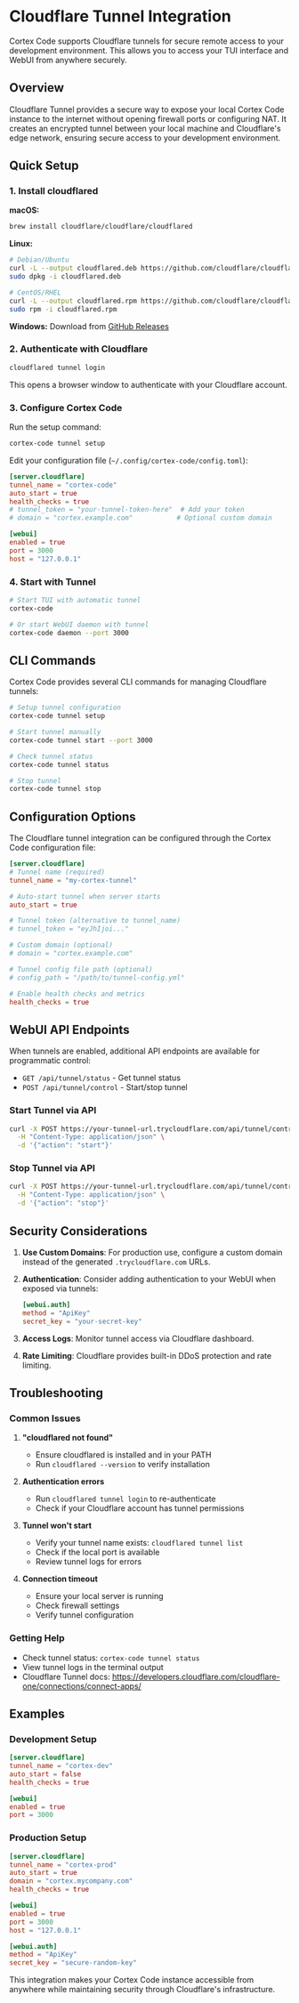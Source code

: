 # Cloudflare Tunnel Integration

Cortex Code supports Cloudflare tunnels for secure remote access to your development environment. This allows you to access your TUI interface and WebUI from anywhere securely.

## Overview

Cloudflare Tunnel provides a secure way to expose your local Cortex Code instance to the internet without opening firewall ports or configuring NAT. It creates an encrypted tunnel between your local machine and Cloudflare's edge network, ensuring secure access to your development environment.

## Quick Setup

### 1. Install cloudflared

**macOS:**

```bash
brew install cloudflare/cloudflare/cloudflared
```

**Linux:**

```bash
# Debian/Ubuntu
curl -L --output cloudflared.deb https://github.com/cloudflare/cloudflared/releases/latest/download/cloudflared-linux-amd64.deb
sudo dpkg -i cloudflared.deb

# CentOS/RHEL
curl -L --output cloudflared.rpm https://github.com/cloudflare/cloudflared/releases/latest/download/cloudflared-linux-x86_64.rpm
sudo rpm -i cloudflared.rpm
```

**Windows:**
Download from [GitHub Releases](https://github.com/cloudflare/cloudflared/releases/latest)

### 2. Authenticate with Cloudflare

```bash
cloudflared tunnel login
```

This opens a browser window to authenticate with your Cloudflare account.

### 3. Configure Cortex Code

Run the setup command:

```bash
cortex-code tunnel setup
```

Edit your configuration file (`~/.config/cortex-code/config.toml`):

```toml
[server.cloudflare]
tunnel_name = "cortex-code"
auto_start = true
health_checks = true
# tunnel_token = "your-tunnel-token-here"  # Add your token
# domain = "cortex.example.com"           # Optional custom domain

[webui]
enabled = true
port = 3000
host = "127.0.0.1"
```

### 4. Start with Tunnel

```bash
# Start TUI with automatic tunnel
cortex-code

# Or start WebUI daemon with tunnel
cortex-code daemon --port 3000
```

## CLI Commands

Cortex Code provides several CLI commands for managing Cloudflare tunnels:

```bash
# Setup tunnel configuration
cortex-code tunnel setup

# Start tunnel manually
cortex-code tunnel start --port 3000

# Check tunnel status
cortex-code tunnel status

# Stop tunnel
cortex-code tunnel stop
```

## Configuration Options

The Cloudflare tunnel integration can be configured through the Cortex Code configuration file:

```toml
[server.cloudflare]
# Tunnel name (required)
tunnel_name = "my-cortex-tunnel"

# Auto-start tunnel when server starts
auto_start = true

# Tunnel token (alternative to tunnel_name)
# tunnel_token = "eyJhIjoi..."

# Custom domain (optional)
# domain = "cortex.example.com"

# Tunnel config file path (optional)
# config_path = "/path/to/tunnel-config.yml"

# Enable health checks and metrics
health_checks = true
```

## WebUI API Endpoints

When tunnels are enabled, additional API endpoints are available for programmatic control:

- `GET /api/tunnel/status` - Get tunnel status
- `POST /api/tunnel/control` - Start/stop tunnel

### Start Tunnel via API

```bash
curl -X POST https://your-tunnel-url.trycloudflare.com/api/tunnel/control \
  -H "Content-Type: application/json" \
  -d '{"action": "start"}'
```

### Stop Tunnel via API

```bash
curl -X POST https://your-tunnel-url.trycloudflare.com/api/tunnel/control \
  -H "Content-Type: application/json" \
  -d '{"action": "stop"}'
```

## Security Considerations

1. **Use Custom Domains**: For production use, configure a custom domain instead of the generated `.trycloudflare.com` URLs.

2. **Authentication**: Consider adding authentication to your WebUI when exposed via tunnels:

   ```toml
   [webui.auth]
   method = "ApiKey"
   secret_key = "your-secret-key"
   ```

3. **Access Logs**: Monitor tunnel access via Cloudflare dashboard.

4. **Rate Limiting**: Cloudflare provides built-in DDoS protection and rate limiting.

## Troubleshooting

### Common Issues

1. **"cloudflared not found"**
   - Ensure cloudflared is installed and in your PATH
   - Run `cloudflared --version` to verify installation

2. **Authentication errors**
   - Run `cloudflared tunnel login` to re-authenticate
   - Check if your Cloudflare account has tunnel permissions

3. **Tunnel won't start**
   - Verify your tunnel name exists: `cloudflared tunnel list`
   - Check if the local port is available
   - Review tunnel logs for errors

4. **Connection timeout**
   - Ensure your local server is running
   - Check firewall settings
   - Verify tunnel configuration

### Getting Help

- Check tunnel status: `cortex-code tunnel status`
- View tunnel logs in the terminal output
- Cloudflare Tunnel docs: <https://developers.cloudflare.com/cloudflare-one/connections/connect-apps/>

## Examples

### Development Setup

```toml
[server.cloudflare]
tunnel_name = "cortex-dev"
auto_start = false
health_checks = true

[webui]
enabled = true
port = 3000
```

### Production Setup

```toml
[server.cloudflare]
tunnel_name = "cortex-prod"
auto_start = true
domain = "cortex.mycompany.com"
health_checks = true

[webui]
enabled = true
port = 3000
host = "127.0.0.1"

[webui.auth]
method = "ApiKey"
secret_key = "secure-random-key"
```

This integration makes your Cortex Code instance accessible from anywhere while maintaining security through Cloudflare's infrastructure.
